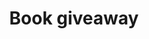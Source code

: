 ---
title: Book giveaway
image: btvwag2.jpg
description: Big thanks to O'Reilly for donating books to BTVWAG!
category: carousel
---